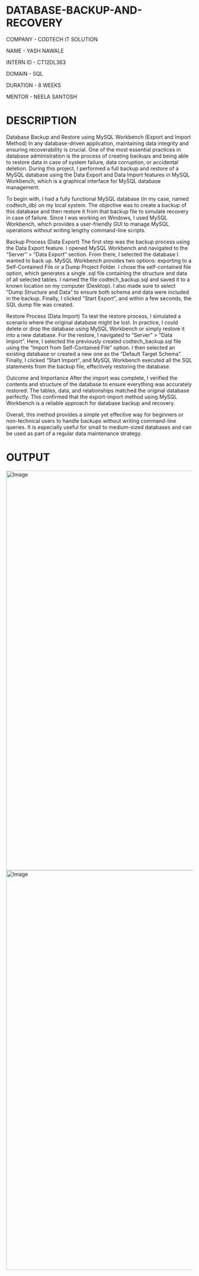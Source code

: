 # DATABASE-BACKUP-AND-RECOVERY

COMPANY - CODTECH IT SOLUTION

NAME - YASH NAWALE

INTERN ID - CT12DL363

DOMAIN - SQL

DURATION - 8 WEEKS

MENTOR - NEELA SANTOSH

# DESCRIPTION

Database Backup and Restore using MySQL Workbench (Export and Import Method)
In any database-driven application, maintaining data integrity and ensuring recoverability is crucial. One of the most essential practices in database administration is the process of creating backups and being able to restore data in case of system failure, data corruption, or accidental deletion. During this project, I performed a full backup and restore of a MySQL database using the Data Export and Data Import features in MySQL Workbench, which is a graphical interface for MySQL database management.

To begin with, I had a fully functional MySQL database (in my case, named codtech_db) on my local system. The objective was to create a backup of this database and then restore it from that backup file to simulate recovery in case of failure. Since I was working on Windows, I used MySQL Workbench, which provides a user-friendly GUI to manage MySQL operations without writing lengthy command-line scripts.

Backup Process (Data Export)
The first step was the backup process using the Data Export feature. I opened MySQL Workbench and navigated to the “Server” > “Data Export” section. From there, I selected the database I wanted to back up. MySQL Workbench provides two options: exporting to a Self-Contained File or a Dump Project Folder. I chose the self-contained file option, which generates a single .sql file containing the structure and data of all selected tables. I named the file codtech_backup.sql and saved it to a known location on my computer (Desktop). I also made sure to select “Dump Structure and Data” to ensure both schema and data were included in the backup. Finally, I clicked “Start Export”, and within a few seconds, the SQL dump file was created.

Restore Process (Data Import)
To test the restore process, I simulated a scenario where the original database might be lost. In practice, I could delete or drop the database using MySQL Workbench or simply restore it into a new database. For the restore, I navigated to “Server” > “Data Import”. Here, I selected the previously created codtech_backup.sql file using the “Import from Self-Contained File” option. I then selected an existing database or created a new one as the “Default Target Schema”. Finally, I clicked “Start Import”, and MySQL Workbench executed all the SQL statements from the backup file, effectively restoring the database.

Outcome and Importance
After the import was complete, I verified the contents and structure of the database to ensure everything was accurately restored. The tables, data, and relationships matched the original database perfectly. This confirmed that the export-import method using MySQL Workbench is a reliable approach for database backup and recovery.

Overall, this method provides a simple yet effective way for beginners or non-technical users to handle backups without writing command-line queries. It is especially useful for small to medium-sized databases and can be used as part of a regular data maintenance strategy.

# OUTPUT

<img width="1920" height="1080" alt="Image" src="https://github.com/user-attachments/assets/ae838b2a-427d-41d9-9bda-a8dc0604269e" />
<img width="1920" height="1080" alt="Image" src="https://github.com/user-attachments/assets/0540ee75-5de1-40dc-91b6-93752a7d8755" />

